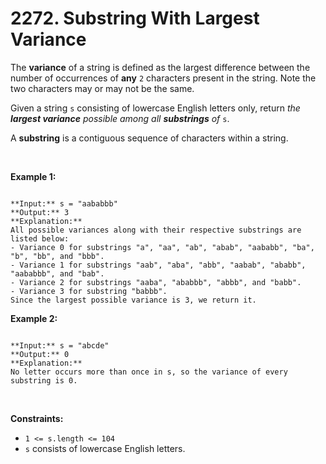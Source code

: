 # 2272. Substring With Largest Variance

The **variance** of a string is defined as the largest difference between the number of occurrences of **any** `2` characters present in the string. Note the two characters may or may not be the same.


Given a string `s` consisting of lowercase English letters only, return *the **largest variance** possible among all **substrings** of* `s`.


A **substring** is a contiguous sequence of characters within a string.


 


**Example 1:**



```

**Input:** s = "aababbb"
**Output:** 3
**Explanation:**
All possible variances along with their respective substrings are listed below:
- Variance 0 for substrings "a", "aa", "ab", "abab", "aababb", "ba", "b", "bb", and "bbb".
- Variance 1 for substrings "aab", "aba", "abb", "aabab", "ababb", "aababbb", and "bab".
- Variance 2 for substrings "aaba", "ababbb", "abbb", and "babb".
- Variance 3 for substring "babbb".
Since the largest possible variance is 3, we return it.

```

**Example 2:**



```

**Input:** s = "abcde"
**Output:** 0
**Explanation:**
No letter occurs more than once in s, so the variance of every substring is 0.

```

 


**Constraints:**


* `1 <= s.length <= 104`
* `s` consists of lowercase English letters.


